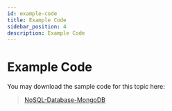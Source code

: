 ```yaml
---
id: example-code
title: Example Code
sidebar_position: 4
description: Example Code
---
```


# Example Code

You may download the sample code for this topic here:

> [NoSQL-Database-MongoDB](https://github.com/WPTF-Examples/NoSQL-Database-MongoDB)
